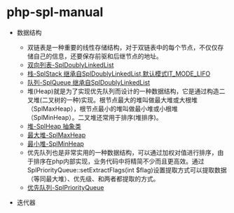 # php-spl-manual

- 数据结构
  - 双链表是一种重要的线性存储结构，对于双链表中的每个节点，不仅仅存储自己的信息，还要保存前驱和后继节点的地址。
  - [双向列表-SplDoublyLinkedList](https://github.com/xushuai1898/php-spl-manual/blob/master/res/SplDoublyLinkedList.php)
  - [栈-SplStack 继承自SplDoublyLinkedList,默认模式IT_MODE_LIFO]()
  - [队列-SplQueue 继承自SplDoublyLinkedList]()
  - 堆(Heap)就是为了实现优先队列而设计的一种数据结构，它是通过构造二叉堆(二叉树的一种)实现。根节点最大的堆叫做最大堆或大根堆（SplMaxHeap），根节点最小的堆叫做最小堆或小根堆（SplMinHeap）。二叉堆还常用于排序(堆排序)。
  - [堆-SplHeap 抽象类]()
  - [最大堆-SplMaxHeap]()
  - [最小堆-SplMinHeap]()
  - 优先队列也是非常实用的一种数据结构，可以通过加权对值进行排序，由于排序在php内部实现，业务代码中将精简不少而且更高效。通过SplPriorityQueue::setExtractFlags(int  $flag)设置提取方式可以提取数据（等同最大堆）、优先级、和两者都提取的方式。
  - [优先队列-SplPriorityQueue]()
  
- 迭代器